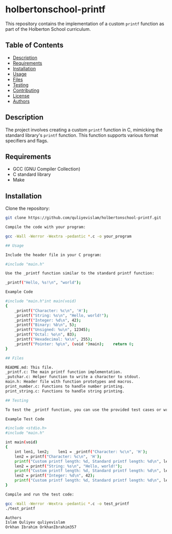 # holbertonschool-printf

This repository contains the implementation of a custom `printf` function as part of the Holberton School curriculum.

## Table of Contents

- [Description](#description)
- [Requirements](#requirements)
- [Installation](#installation)
- [Usage](#usage)
- [Files](#files)
- [Testing](#testing)
- [Contributing](#contributing)
- [License](#license)
- [Authors](#authors)

## Description

The project involves creating a custom `printf` function in C, mimicking the standard library's `printf` function. This function supports various format specifiers and flags.

## Requirements

- GCC (GNU Compiler Collection)
- C standard library
- Make

## Installation

Clone the repository:
```sh
git clone https://github.com/quliyevislam/holbertonschool-printf.git

Compile the code with your program:

gcc -Wall -Werror -Wextra -pedantic *.c -o your_program

## Usage

Include the header file in your C program:

#include "main.h"

Use the _printf function similar to the standard printf function:

_printf("Hello, %s!\n", "world");

Example Code

#include "main.h"int main(void)
{
    _printf("Character: %c\n", 'H');
    _printf("String: %s\n", "Hello, world!");
    _printf("Integer: %d\n", 42);
    _printf("Binary: %b\n", 5);
    _printf("Unsigned: %u\n", 12345);
    _printf("Octal: %o\n", 83);
    _printf("Hexadecimal: %x\n", 255);
    _printf("Pointer: %p\n", (void *)main);    return 0;
}

## Files

README.md: This file.
_printf.c: The main printf function implementation.
_putchar.c: Helper function to write a character to stdout.
main.h: Header file with function prototypes and macros.
print_number.c: Functions to handle number printing.
print_string.c: Functions to handle string printing.

## Testing

To test the _printf function, you can use the provided test cases or write your own. Ensure that your test cases cover various format specifiers and edge cases.

Example Test Code

#include <stdio.h>
#include "main.h"

int main(void)
{
    int len1, len2;    len1 = _printf("Character: %c\n", 'H');
    len2 = printf("Character: %c\n", 'H');
    printf("Custom printf length: %d, Standard printf length: %d\n", len1, len2);    len1 = _printf("String: %s\n", "Hello, world!");
    len2 = printf("String: %s\n", "Hello, world!");
    printf("Custom printf length: %d, Standard printf length: %d\n", len1, len2);    len1 = _printf("Integer: %d\n", 42);
    len2 = printf("Integer: %d\n", 42);
    printf("Custom printf length: %d, Standard printf length: %d\n", len1, len2);    return 0;
}

Compile and run the test code:

gcc -Wall -Werror -Wextra -pedantic *.c -o test_printf
./test_printf

Authors
Islam Quliyev quliyevislam
Orkhan Ibrahim OrkhanIbrahim357
